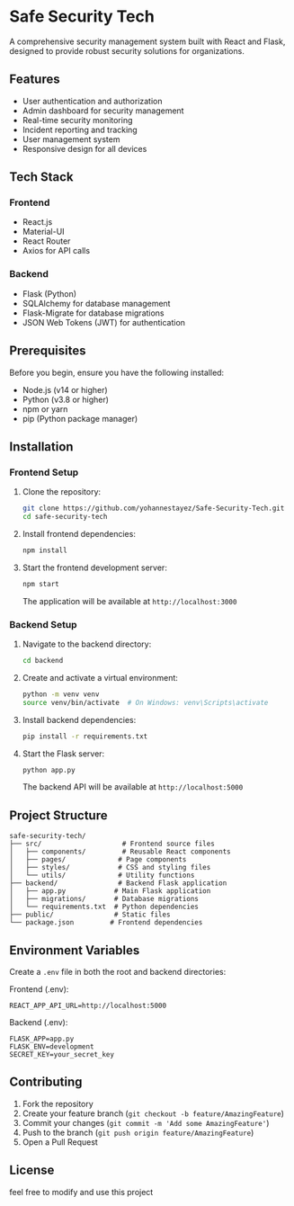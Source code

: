# Safe Security Tech

A comprehensive security management system built with React and Flask, designed to provide robust security solutions for organizations.

## Features

- User authentication and authorization
- Admin dashboard for security management
- Real-time security monitoring
- Incident reporting and tracking
- User management system
- Responsive design for all devices

## Tech Stack

### Frontend
- React.js
- Material-UI
- React Router
- Axios for API calls

### Backend
- Flask (Python)
- SQLAlchemy for database management
- Flask-Migrate for database migrations
- JSON Web Tokens (JWT) for authentication

## Prerequisites

Before you begin, ensure you have the following installed:
- Node.js (v14 or higher)
- Python (v3.8 or higher)
- npm or yarn
- pip (Python package manager)

## Installation

### Frontend Setup
1. Clone the repository:
   ```bash
   git clone https://github.com/yohannestayez/Safe-Security-Tech.git
   cd safe-security-tech
   ```

2. Install frontend dependencies:
   ```bash
   npm install
   ```

3. Start the frontend development server:
   ```bash
   npm start
   ```
   The application will be available at `http://localhost:3000`

### Backend Setup
1. Navigate to the backend directory:
   ```bash
   cd backend
   ```

2. Create and activate a virtual environment:
   ```bash
   python -m venv venv
   source venv/bin/activate  # On Windows: venv\Scripts\activate
   ```

3. Install backend dependencies:
   ```bash
   pip install -r requirements.txt
   ```

4. Start the Flask server:
   ```bash
   python app.py
   ```
   The backend API will be available at `http://localhost:5000`

## Project Structure

```
safe-security-tech/
├── src/                    # Frontend source files
│   ├── components/         # Reusable React components
│   ├── pages/             # Page components
│   ├── styles/            # CSS and styling files
│   └── utils/             # Utility functions
├── backend/               # Backend Flask application
│   ├── app.py            # Main Flask application
│   ├── migrations/       # Database migrations
│   └── requirements.txt  # Python dependencies
├── public/               # Static files
└── package.json         # Frontend dependencies
```

## Environment Variables

Create a `.env` file in both the root and backend directories:

Frontend (.env):
```
REACT_APP_API_URL=http://localhost:5000
```

Backend (.env):
```
FLASK_APP=app.py
FLASK_ENV=development
SECRET_KEY=your_secret_key
```

## Contributing

1. Fork the repository
2. Create your feature branch (`git checkout -b feature/AmazingFeature`)
3. Commit your changes (`git commit -m 'Add some AmazingFeature'`)
4. Push to the branch (`git push origin feature/AmazingFeature`)
5. Open a Pull Request

## License

feel free to modify and use this project 


